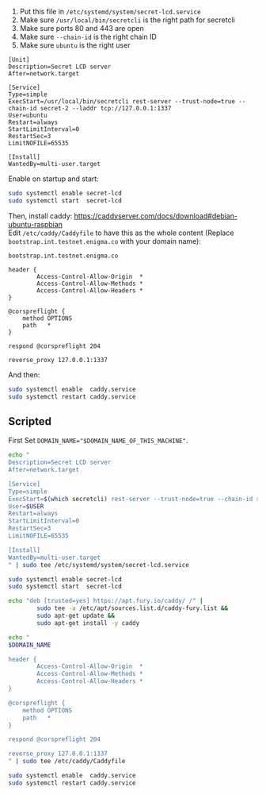 1. Put this file in `/etc/systemd/system/secret-lcd.service`
2. Make sure `/usr/local/bin/secretcli` is the right path for secretcli
3. Make sure ports 80 and 443 are open
4. Make sure `--chain-id` is the right chain ID
5. Make sure `ubuntu` is the right user

```
[Unit]
Description=Secret LCD server
After=network.target

[Service]
Type=simple
ExecStart=/usr/local/bin/secretcli rest-server --trust-node=true --chain-id secret-2 --laddr tcp://127.0.0.1:1337
User=ubuntu
Restart=always
StartLimitInterval=0
RestartSec=3
LimitNOFILE=65535

[Install]
WantedBy=multi-user.target
```

Enable on startup and start:

```bash
sudo systemctl enable secret-lcd
sudo systemctl start  secret-lcd
```

Then, install caddy: https://caddyserver.com/docs/download#debian-ubuntu-raspbian  
Edit `/etc/caddy/Caddyfile` to have this as the whole content (Replace `bootstrap.int.testnet.enigma.co` with your domain name):

```
bootstrap.int.testnet.enigma.co

header {
        Access-Control-Allow-Origin  *
        Access-Control-Allow-Methods *
        Access-Control-Allow-Headers *
}

@corspreflight {
	method OPTIONS
	path   *
}

respond @corspreflight 204

reverse_proxy 127.0.0.1:1337
```

And then:

```bash
sudo systemctl enable  caddy.service
sudo systemctl restart caddy.service
```

## Scripted

First Set `DOMAIN_NAME="$DOMAIN_NAME_OF_THIS_MACHINE"`.

```bash
echo "
Description=Secret LCD server
After=network.target

[Service]
Type=simple
ExecStart=$(which secretcli) rest-server --trust-node=true --chain-id secret-2 --laddr tcp://127.0.0.1:1337
User=$USER
Restart=always
StartLimitInterval=0
RestartSec=3
LimitNOFILE=65535

[Install]
WantedBy=multi-user.target
" | sudo tee /etc/systemd/system/secret-lcd.service

sudo systemctl enable secret-lcd
sudo systemctl start  secret-lcd

echo "deb [trusted=yes] https://apt.fury.io/caddy/ /" |
        sudo tee -a /etc/apt/sources.list.d/caddy-fury.list &&
        sudo apt-get update &&
        sudo apt-get install -y caddy

echo "
$DOMAIN_NAME

header {
        Access-Control-Allow-Origin  *
        Access-Control-Allow-Methods *
        Access-Control-Allow-Headers *
}

@corspreflight {
	method OPTIONS
	path   *
}

respond @corspreflight 204

reverse_proxy 127.0.0.1:1337
" | sudo tee /etc/caddy/Caddyfile

sudo systemctl enable  caddy.service
sudo systemctl restart caddy.service
```
